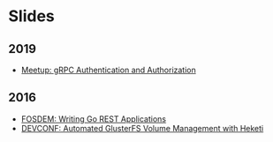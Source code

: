 # Slides

## 2019

* [Meetup: gRPC Authentication and Authorization](http://talks.godoc.org/github.com/lpabon/go-slides/2019/nyc-meetup-july-18-2019.slide)

## 2016

* [FOSDEM: Writing Go REST Applications](http://talks.godoc.org/github.com/lpabon/go-slides/2016/fosdem-writing-go-rest.slide)
* [DEVCONF: Automated GlusterFS Volume Management with Heketi](http://talks.godoc.org/github.com/lpabon/go-slides/2016/devconf-gluster-heketi.slide)


